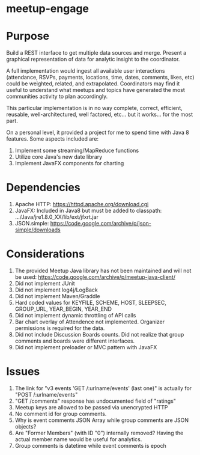 # meetup-engage


# Purpose
Build a REST interface to get multiple data sources and merge.  Present a graphical representation of data for analytic insight to the coordinator.

A full implementation would ingest all available user interactions (attendance, RSVPs, payments, locations, time, dates, comments, likes, etc) could be weighted, related, and extrapolated.  Coordinators may find it useful to understand what meetups and topics have generated the most communities activity to plan accordingly.  

This particular implementation is in no way complete, correct, efficient, reusable, well-architectured, well factored, etc... but it works... for the most part.

On a personal level, it provided a project for me to spend time with Java 8 features.  Some aspects included are:

1. Implement some streaming/MapReduce functions
2. Utilize core Java's new date library
3. Implement JavaFX components for charting

# Dependencies
1. Apache HTTP: https://httpd.apache.org/download.cgi
2. JavaFX: Included in Java8 but must be added to classpath: .../Java/jre1.8.0_XX/lib/ext/jfxrt.jar
3. JSON.simple: https://code.google.com/archive/p/json-simple/downloads

# Considerations
1. The provided Meetup Java library has not been maintained and will not be used:  https://code.google.com/archive/p/meetup-java-client/
2. Did not implement JUnit
3. Did not implement log4j/LogBack
4. Did not implement Maven/Graddle
5. Hard coded values for KEYFILE, SCHEME, HOST, SLEEPSEC, GROUP_URL, YEAR_BEGIN, YEAR_END
6. Did not implement dynamic throttling of API calls
7. Bar chart overlay of Attendence not implemented.  Organizer permissions is required for the data.
8. Did not include Discussion Boards counts.  Did not realize that group comments and boards were different interfaces.
9. Did not implement preloader or MVC pattern with JavaFX 
 

# Issues
1. The link for "v3 events 'GET /:urlname/events' (last one)" is actually for "POST /:urlname/events"
2. "GET /comments" response has undocumented field of "ratings"
3. Meetup keys are allowed to be passed via unencrypted HTTP 
4. No comment id for group comments.
5. Why is event comments JSON Array while group comments are JSON objects?
6. Are "Former Members" (with ID "0") internally removed?  Having the actual member name would be useful for analytics.
7. Group comments is datetime while event comments is epoch

